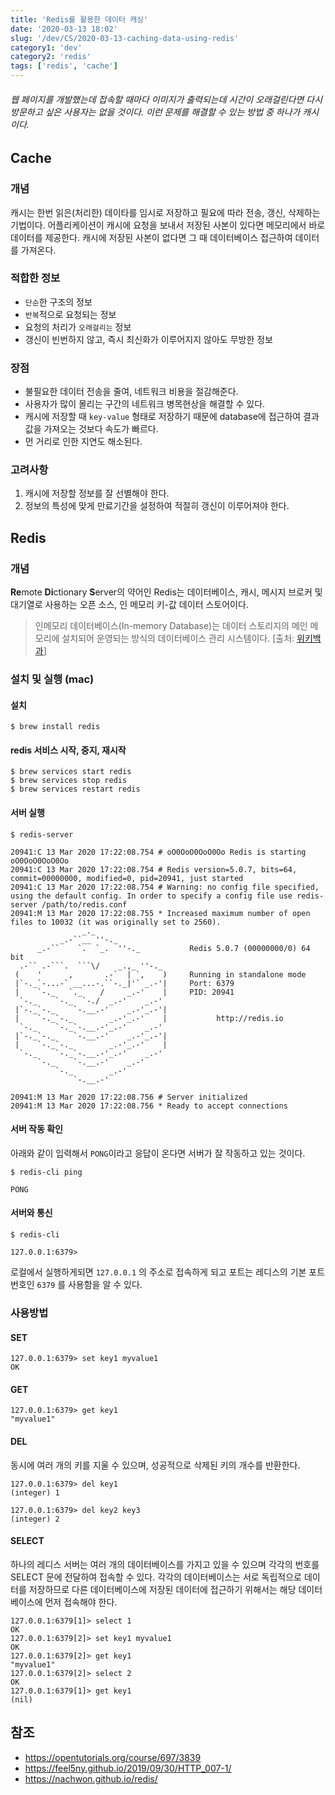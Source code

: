 ```yaml
---
title: 'Redis를 활용한 데이터 캐싱'
date: '2020-03-13 18:02'
slug: '/dev/CS/2020-03-13-caching-data-using-redis'
category1: 'dev'
category2: 'redis'
tags: ['redis', 'cache']
---
```


###### 웹 페이지를 개발했는데 접속할 때마다 이미지가 출력되는데 시간이 오래걸린다면 다시 방문하고 싶은 사용자는 없을 것이다. 이런 문제를 해결할 수 있는 방법 중 하나가  캐시이다.

## Cache

### 개념

캐시는 한번 읽은(처리한) 데이타를 임시로 저장하고 필요에 따라 전송, 갱신, 삭제하는 기법이다. 어플리케이션이 캐시에 요청을 보내서 저장된 사본이 있다면 메모리에서 바로 데이터를 제공한다. 캐시에 저장된 사본이 없다면 그 때 데이터베이스 접근하여 데이터를 가져온다. 

### 적합한 정보

- `단순`한 구조의 정보
- `반복`적으로 요청되는 정보
- 요청의 처리가 `오래걸리는` 정보
- 갱신이 빈번하지 않고, 즉시 최신화가 이루어지지 않아도 무방한 정보

### 장점

- 불필요한 데이터 전송을 줄여, 네트워크 비용을 절감해준다.
- 사용자가 많이 몰리는 구간의 네트워크 병목현상을 해결할 수 있다.
- 캐시에 저장할 때 `key-value` 형태로 저장하기 때문에 database에 접근하여 결과 값을 가져오는 것보다 속도가 빠르다.
- 먼 거리로 인한 지연도 해소된다.

### 고려사항

1. 캐시에 저장할 정보를 잘 선별해야 한다.
2. 정보의 특성에 맞게 만료기간을 설정하여 적절히 갱신이 이루어져야 한다.



## Redis

### 개념

**Re**mote **Di**ctionary **S**erver의 약어인 Redis는 데이터베이스, 캐시, 메시지 브로커 및 대기열로 사용하는 오픈 소스, 인 메모리 키-값 데이터 스토어이다.

> 인메모리 데이터베이스(In-memory Database)는 데이터 스토리지의 메인 메모리에 설치되어 운영되는 방식의 데이터베이스 관리 시스템이다. [출처: [위키백과](https://ko.wikipedia.org/wiki/인메모리_데이터베이스)]



### 설치 및 실행 (mac)

#### 설치

```
$ brew install redis
```

#### redis 서비스 시작, 중지, 재시작

```
$ brew services start redis
$ brew services stop redis
$ brew services restart redis
```

#### 서버 실행

```
$ redis-server

20941:C 13 Mar 2020 17:22:08.754 # oO0OoO0OoO0Oo Redis is starting oO0OoO0OoO0Oo
20941:C 13 Mar 2020 17:22:08.754 # Redis version=5.0.7, bits=64, commit=00000000, modified=0, pid=20941, just started
20941:C 13 Mar 2020 17:22:08.754 # Warning: no config file specified, using the default config. In order to specify a config file use redis-server /path/to/redis.conf
20941:M 13 Mar 2020 17:22:08.755 * Increased maximum number of open files to 10032 (it was originally set to 2560).
                _._                                                  
           _.-``__ ''-._                                             
      _.-``    `.  `_.  ''-._           Redis 5.0.7 (00000000/0) 64 bit
  .-`` .-```.  ```\/    _.,_ ''-._                                   
 (    '      ,       .-`  | `,    )     Running in standalone mode
 |`-._`-...-` __...-.``-._|'` _.-'|     Port: 6379
 |    `-._   `._    /     _.-'    |     PID: 20941
  `-._    `-._  `-./  _.-'    _.-'                                   
 |`-._`-._    `-.__.-'    _.-'_.-'|                                  
 |    `-._`-._        _.-'_.-'    |           http://redis.io        
  `-._    `-._`-.__.-'_.-'    _.-'                                   
 |`-._`-._    `-.__.-'    _.-'_.-'|                                  
 |    `-._`-._        _.-'_.-'    |                                  
  `-._    `-._`-.__.-'_.-'    _.-'                                   
      `-._    `-.__.-'    _.-'                                       
          `-._        _.-'                                           
              `-.__.-'                                               

20941:M 13 Mar 2020 17:22:08.756 # Server initialized
20941:M 13 Mar 2020 17:22:08.756 * Ready to accept connections
```

#### 서버 작동 확인

아래와 같이 입력해서 `PONG`이라고 응답이 온다면 서버가 잘 작동하고 있는 것이다.

```
$ redis-cli ping

PONG
```

#### 서버와 통신

```
$ redis-cli

127.0.0.1:6379>
```

로컬에서 실행하게되면 `127.0.0.1` 의 주소로 접속하게 되고 포트는 레디스의 기본 포트번호인 `6379` 를 사용함을 알 수 있다.



### 사용방법

#### SET

```
127.0.0.1:6379> set key1 myvalue1
OK
```

#### GET

```
127.0.0.1:6379> get key1
"myvalue1"
```

#### DEL

동시에 여러 개의 키를 지울 수 있으며, 성공적으로 삭제된 키의 개수를 반환한다.

```
127.0.0.1:6379> del key1
(integer) 1

127.0.0.1:6379> del key2 key3
(integer) 2
```

#### SELECT

하나의 레디스 서버는 여러 개의 데이터베이스를 가지고 있을 수 있으며 각각의 번호를 SELECT 문에 전달하여 접속할 수 있다. 각각의 데이터베이스는 서로 독립적으로 데이터를 저장하므로 다른 데이터베이스에 저장된 데이터에 접근하기 위해서는 해당 데이터베이스에 먼저 접속해야 한다.

```
127.0.0.1:6379[1]> select 1
OK
127.0.0.1:6379[2]> set key1 myvalue1
OK
127.0.0.1:6379[2]> get key1
"myvalue1"
127.0.0.1:6379[2]> select 2
OK
127.0.0.1:6379[1]> get key1
(nil)
```





## 참조

- https://opentutorials.org/course/697/3839
- https://feel5ny.github.io/2019/09/30/HTTP_007-1/
- https://nachwon.github.io/redis/


